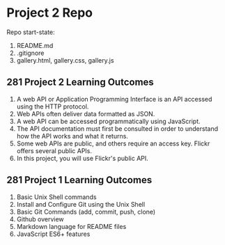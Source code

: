 # Project 2 Repo

Repo start-state:

1. README.md
2. .gitignore
3. gallery.html, gallery.css, gallery.js

## 281 Project 2 Learning Outcomes ##
1. A web API or Application Programming Interface is an API
accessed using the HTTP protocol.
2. Web APIs often deliver data formatted as JSON.
3. A web API can be accessed programmatically using
JavaScript.
4. The API documentation must first be consulted in order to
understand how the API works and what it returns.
5. Some web APIs are public, and others require an access key.
Flickr offers several public APIs.
6. In this project, you will use Flickr's public API.

## 281 Project 1 Learning Outcomes ##
1. Basic Unix Shell commands
2. Install and Configure Git using the Unix Shell
3. Basic Git Commands (add, commit, push, clone)
4. Github overview
5. Markdown language for README files
6. JavaScript ES6+ features
